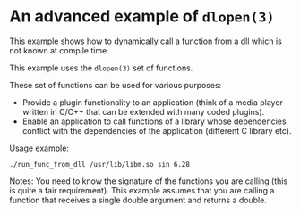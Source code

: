 # An advanced example of `dlopen(3)`

This example shows how to dynamically call a function from a dll which is not known at compile time.

This example uses the `dlopen(3)` set of functions.

These set of functions can be used for various purposes:
* Provide a plugin functionality to an application (think of a media player written in C/C++ that can be extended with many coded plugins).
* Enable an application to call functions of a library whose dependencies conflict with the dependencies of the application (different C library etc).

Usage example:

```shell
./run_func_from_dll /usr/lib/libm.so sin 6.28
```

Notes:
You need to know the signature of the functions you are calling (this is quite a fair requirement). This example assumes that you are calling a function that receives a single double argument and returns a double.
